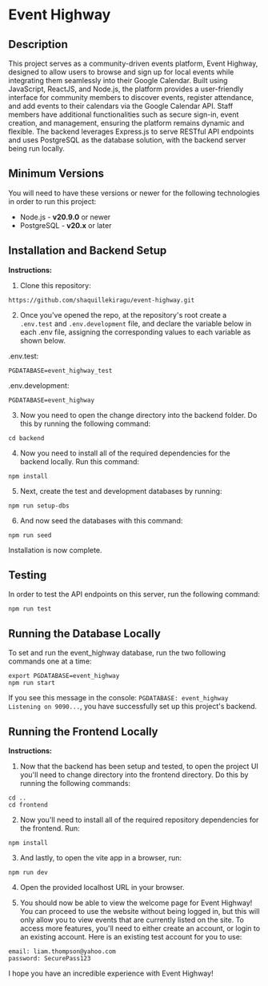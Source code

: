 # Event Highway

## Description

This project serves as a community-driven events platform, Event Highway, designed to allow users to browse and sign up for local events while integrating them seamlessly into their Google Calendar. Built using JavaScript, ReactJS, and Node.js, the platform provides a user-friendly interface for community members to discover events, register attendance, and add events to their calendars via the Google Calendar API. Staff members have additional functionalities such as secure sign-in, event creation, and management, ensuring the platform remains dynamic and flexible. The backend leverages Express.js to serve RESTful API endpoints and uses PostgreSQL as the database solution, with the backend server being run locally.

## Minimum Versions

You will need to have these versions or newer for the following technologies in order to run this project:

- Node.js - **v20.9.0** or newer
- PostgreSQL - **v20.x** or later


## Installation and Backend Setup

**Instructions:**

1. Clone this repository:

```
https://github.com/shaquillekiragu/event-highway.git
```

2. Once you've opened the repo, at the repository's root create a `.env.test` and `.env.development` file, and declare the variable below in each .env file, assigning the corresponding values to each variable as shown below.

.env.test:

```
PGDATABASE=event_highway_test
```

.env.development:

```
PGDATABASE=event_highway
```

3. Now you need to open the change directory into the backend folder. Do this by running the following command:

```
cd backend
```

4. Now you need to install all of the required dependencies for the backend locally. Run this command:

```
npm install
```

5. Next, create the test and development databases by running:

```
npm run setup-dbs
```

6. And now seed the databases with this command:

```
npm run seed
```

Installation is now complete.


## Testing

In order to test the API endpoints on this server, run the following command:

```
npm run test
```


## Running the Database Locally

To set and run the event_highway database, run the two following commands one at a time:

```
export PGDATABASE=event_highway
npm run start
```

If you see this message in the console: ```PGDATABASE: event_highway Listening on 9090...```, you have successfully set up this project's backend.


## Running the Frontend Locally

**Instructions:**

1. Now that the backend has been setup and tested, to open the project UI you'll need to change directory into the frontend directory. Do this by running the following commands:

```
cd ..
cd frontend
```

2. Now you'll need to install all of the required repository dependencies for the frontend. Run:

```
npm install
```

3. And lastly, to open the vite app in a browser, run:

```
npm run dev
```

4. Open the provided localhost URL in your browser.

5. You should now be able to view the welcome page for Event Highway! You can proceed to use the website without being logged in, but this will only allow you to view events that are currently listed on the site. To access more features, you'll need to either create an account, or login to an existing account. Here is an existing test account for you to use:

```
email: liam.thompson@yahoo.com
password: SecurePass123
```

I hope you have an incredible experience with Event Highway!
